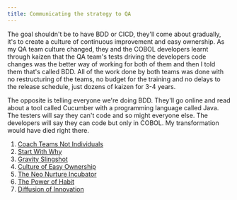```yaml
---
title: Communicating the strategy to QA
---
```


The goal shouldn't be to have BDD or CICD, they'll come about gradually, it's to create a culture of continuous improvement and easy ownership. 
As my QA team culture changed, they and the COBOL developers learnt through kaizen that the QA team's tests driving the developers code changes was the better way of working for both of them and then I told them that's called BDD. All of the work done by both teams was done with no restructuring of the teams, no budget for the training and no delays to the release schedule, just dozens of kaizen for 3-4 years. 

The opposite is telling everyone we're doing BDD. They'll go online and read about a tool called Cucumber with a programming language called Java. The testers will say they can't code and so might everyone else. The developers will say they can code but only in COBOL. My transformation would have died right there. 

1. [Coach Teams Not Individuals](Coach%20Teams%20Not%20Individuals)
2. [Start With Why](Start%20With%20Why)
3. [Gravity Slingshot](Gravity%20Slingshot)
4. [Culture of Easy Ownership](Culture%20of%20Easy%20Ownership)
5. [The Neo Nurture Incubator](The%20Neo%20Nurture%20Incubator)
6. [The Power of Habit](The%20Power%20of%20Habit)
7. [Diffusion of Innovation](Diffusion%20of%20Innovation)